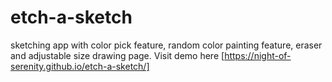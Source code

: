 # etch-a-sketch
sketching app with color pick feature, random color painting feature, eraser and adjustable size drawing page. Visit demo here [https://night-of-serenity.github.io/etch-a-sketch/]